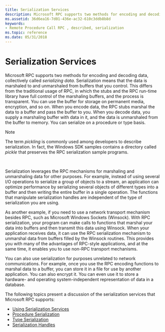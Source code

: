 ```yaml
---
title: Serialization Services
description: Microsoft RPC supports two methods for encoding and decoding data, collectively called serializing data.
ms.assetid: 36d6ea16-7d01-436e-ac32-610c3ddb8b8d
keywords:
- Remote Procedure Call RPC , described, serialization
ms.topic: reference
ms.date: 05/31/2018
---
```


# Serialization Services

Microsoft RPC supports two methods for encoding and decoding data, collectively called *serializing data*. Serialization means that the data is marshaled to and unmarshaled from buffers that you control. This differs from the traditional usage of RPC, in which the stubs and the RPC run-time library have full control of the marshaling buffers, and the process is transparent. You can use the buffer for storage on permanent media, encryption, and so on. When you encode data, the RPC stubs marshal the data to a buffer and pass the buffer to you. When you decode data, you supply a marshaling buffer with data in it, and the data is unmarshaled from the buffer to memory. You can serialize on a procedure or type basis.

> [!Note]  
> The term *pickling* is commonly used among developers to describe serialization. In fact, the Windows SDK samples contains a directory called *pickle* that preserves the RPC serialization sample programs.

 

Serialization leverages the RPC mechanisms for marshaling and unmarshaling data for other purposes. For example, instead of using several I/O operations to serialize a group of objects to a stream, an application can optimize performance by serializing several objects of different types into a buffer and then writing the entire buffer in a single operation. The functions that manipulate serialization handles are independent of the type of serialization you are using.

As another example, if you need to use a network transport mechanism besides RPC, such as Microsoft Windows Sockets (Winsock). With RPC serialization, your program can make calls to functions that marshal your data into buffers and then transmit this data using Winsock. When your application receives data, it can use the RPC serialization mechanism to unmarshal data from buffers filled by the Winsock routines. This provides you with many of the advantages of RPC-style applications, and at the same time, it enables you to use non-RPC transport mechanisms.

You can also use serialization for purposes unrelated to network communications. For example, once you use the RPC encoding functions to marshal data to a buffer, you can store it in a file for use by another application. You can also encrypt it. You can even use it to store a hardware- and operating system-independent representation of data in a database.

The following topics present a discussion of the serialization services that Microsoft RPC supports:

-   [Using Serialization Services](using-serialization-services.md)
-   [Procedure Serialization](procedure-serialization.md)
-   [Type Serialization](type-serialization.md)
-   [Serialization Handles](serialization-handles.md)

 

 




